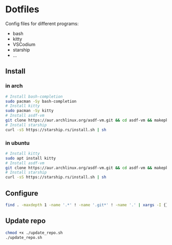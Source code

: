 # Dotfiles

Config files for different programs:

- bash
- kitty
- VSCodium
- starship
- ...

## Install

### in arch

```bash
# Install bash-completion
sudo pacman -Sy bash-completion
# Install kitty
sudo pacman -Sy kitty
# Install asdf-vm
git clone https://aur.archlinux.org/asdf-vm.git && cd asdf-vm && makepkg -si
# Install starship
curl -sS https://starship.rs/install.sh | sh
```

### in ubuntu

```bash
# Install kitty
sudo apt install kitty
# Install asdf-vm
git clone https://aur.archlinux.org/asdf-vm.git && cd asdf-vm && makepkg -si
# Install starship
curl -sS https://starship.rs/install.sh | sh
```

## Configure

```bash
find . -maxdepth 1 -name '.*' ! -name '.git*' ! -name '.' | xargs -I {} | cp -r {} ~/
```

## Update repo

```bash
chmod +x ./update_repo.sh
./update_repo.sh
```
